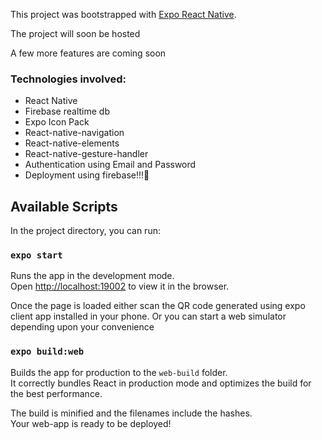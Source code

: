 This project was bootstrapped with [Expo React Native](https://expo.io/).

The project will soon be hosted

A few more features are coming soon

### Technologies involved:

- React Native
- Firebase realtime db
- Expo Icon Pack
- React-native-navigation
- React-native-elements
- React-native-gesture-handler
- Authentication using Email and Password
- Deployment using firebase!!!🚀

## Available Scripts

In the project directory, you can run:

### `expo start`

Runs the app in the development mode.<br />
Open [http://localhost:19002](http://localhost:19002) to view it in the browser.

Once the page is loaded either scan the QR code generated using expo client app installed in your phone.
Or you can start a web simulator depending upon your convenience

### `expo build:web`

Builds the app for production to the `web-build` folder.<br />
It correctly bundles React in production mode and optimizes the build for the best performance.

The build is minified and the filenames include the hashes.<br />
Your web-app is ready to be deployed!
